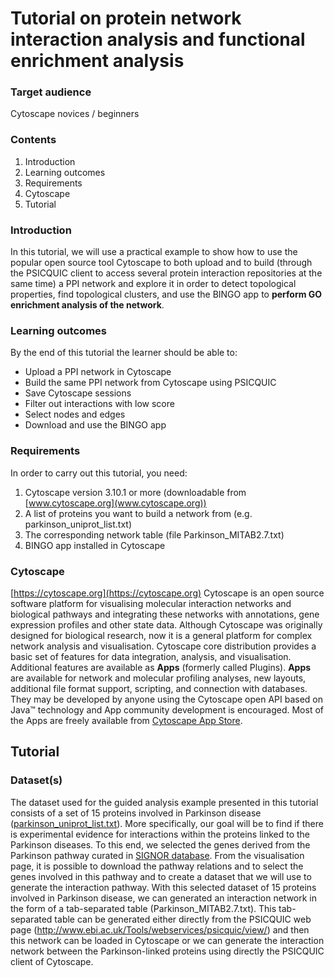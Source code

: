 # Tutorial on protein network interaction analysis and functional enrichment analysis

### Target audience
Cytoscape novices / beginners

### Contents

1.	Introduction
2.	Learning outcomes
3.	Requirements 
4.	Cytoscape 
5.	Tutorial 

### Introduction
In this tutorial, we will use a practical example to show how to use the popular open source tool Cytoscape to both upload and to build (through the PSICQUIC client to access several protein interaction repositories at the same time) a PPI network and explore it in order to detect topological properties, find topological clusters, and use the BINGO app to **perform GO enrichment analysis of the network**. 

### Learning outcomes
By the end of this tutorial the learner should be able to:
-	Upload a PPI network in Cytoscape
-	Build the same PPI network from Cytoscape using PSICQUIC
-	Save Cytoscape sessions
-	Filter out interactions with low score
-	Select nodes and edges
-	Download and use the BINGO app 

### Requirements
In order to carry out this tutorial, you need:
1.	Cytoscape version 3.10.1 or more (downloadable from [www.cytoscape.org](www.cytoscape.org))
2.	A list of proteins you want to build a network from (e.g. parkinson_uniprot_list.txt)
3.	The corresponding network table (file Parkinson_MITAB2.7.txt)
4.	BINGO app installed in Cytoscape

### Cytoscape 
[https://cytoscape.org](https://cytoscape.org)
Cytoscape is an open source software platform for visualising molecular interaction networks and biological pathways and integrating these networks with annotations, gene expression profiles and other state data. Although Cytoscape was originally designed for biological research, now it is a general platform for complex network analysis and visualisation. Cytoscape core distribution provides a basic set of features for data integration, analysis, and visualisation. Additional features are available as **Apps** (formerly called Plugins). **Apps** are available for network and molecular profiling analyses, new layouts, additional file format support, scripting, and connection with databases. They may be developed by anyone using the Cytoscape open API based on Java™ technology and App community development is encouraged. Most of the Apps are freely available from [Cytoscape App Store](http://apps.cytoscape.org/).

## Tutorial

### Dataset(s)
The dataset used for the guided analysis example presented in this tutorial consists of a set of 15 proteins involved in Parkinson disease ([parkinson_uniprot_list.txt](https://github.com/allegravia/tutorial-cytoscape/blob/main/data/parkinson_uniprot_list.txt)). 
More specifically, our goal will be to find if there is experimental evidence for interactions within the proteins linked to the Parkinson diseases. To this end, we selected the genes derived from the Parkinson pathway curated in [SIGNOR database](https://signor.uniroma2.it/pathway_browser.php?organism=&pathway_list=SIGNOR-PD&x=15&y=12). From the visualisation page, it is possible to download the pathway relations and to select the genes involved in this pathway and to create a dataset that we will use to generate the interaction pathway.
With this selected dataset of 15 proteins involved in Parkinson disease, we can generated an interaction network in the form of a tab-separated table (Parkinson_MITAB2.7.txt).
This tab-separated table can be generated either directly from the PSICQUIC web page (http://www.ebi.ac.uk/Tools/webservices/psicquic/view/) and then this network can be loaded in Cytoscape or we can generate the interaction network between the Parkinson-linked proteins using directly the PSICQUIC client of Cytoscape.






